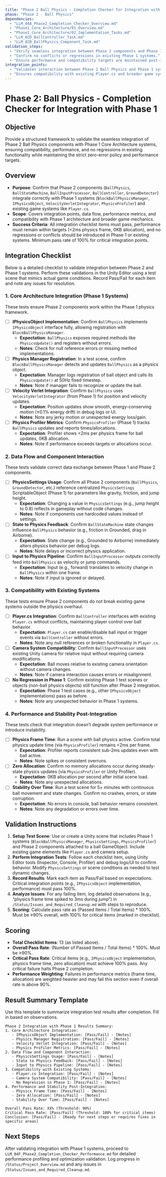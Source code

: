 ```yaml
---
title: "Phase 2 Ball Physics - Completion Checker for Integration with Phase 1"
phase: "Phase 2 - Ball Physics"
dependencies:
  - "LLM_04A_Phase2_Completion_Checker_Overview.md"
  - "Phase1_Core_Architecture/01_Overview.md"
  - "Phase1_Core_Architecture/02_Implementation_Tasks.md"
  - "LLM_02D_BallController_Task.md"
  - "LLM_02B_BallPhysics_Component_Task.md"
validation_steps:
  - "Verify seamless integration between Phase 2 components and Phase 1 core architecture."
  - "Confirm no conflicts or regressions in existing Phase 1 systems."
  - "Ensure performance and compatibility targets are maintained post-integration."
integration_points:
  - "Validates interaction between Phase 2 Ball Physics and Phase 1 systems like BlockBallPhysicsManager and IPhysicsObject."
  - "Ensures compatibility with existing Player.cs and broader game systems."
---
```


# Phase 2: Ball Physics - Completion Checker for Integration with Phase 1

## Objective
Provide a structured framework to validate the seamless integration of Phase 2 Ball Physics components with Phase 1 Core Architecture systems, ensuring compatibility, performance, and no regressions in existing functionality while maintaining the strict zero-error policy and performance targets.

## Overview
- **Purpose**: Confirm that Phase 2 components (`BallPhysics`, `BallStateMachine`, `BallInputProcessor`, `BallController`, `GroundDetector`) integrate correctly with Phase 1 systems (`BlockBallPhysicsManager`, `IPhysicsObject`, `VelocityVerletIntegrator`, `PhysicsProfiler`) and existing game systems like `Player.cs`.
- **Scope**: Covers integration points, data flow, performance metrics, and compatibility with Phase 1 architecture and broader game mechanics.
- **Success Criteria**: All integration checklist items must pass, performance must remain within targets (<2ms physics frame, 0KB allocation), and no regressions or conflicts should be introduced in Phase 1 or existing systems. Minimum pass rate of 100% for critical integration points.

## Integration Checklist
Below is a detailed checklist to validate integration between Phase 2 and Phase 1 systems. Perform these validations in the Unity Editor using a test scene that mimics actual game conditions. Record Pass/Fail for each item and note any issues for resolution.

### 1. Core Architecture Integration (Phase 1 Systems)
These tests ensure Phase 2 components work within the Phase 1 physics framework.
- [ ] **IPhysicsObject Implementation**: Confirm `BallPhysics` implements `IPhysicsObject` interface fully, allowing registration with `BlockBallPhysicsManager`.
  - **Expectation**: `BallPhysics` exposes required methods like `PhysicsUpdate()` and registers without errors.
  - **Notes**: Check for null reference errors or missing method implementations.
- [ ] **Physics Manager Registration**: In a test scene, confirm `BlockBallPhysicsManager` detects and updates `BallPhysics` as a physics object.
  - **Expectation**: Manager logs registration of ball object and calls its `PhysicsUpdate()` at 50Hz fixed timestep.
  - **Notes**: Note if manager fails to recognize or update the ball.
- [ ] **Velocity Verlet Integration**: Confirm `BallPhysics` uses `VelocityVerletIntegrator` (from Phase 1) for position and velocity updates.
  - **Expectation**: Position updates show smooth, energy-conserving motion (±0.1% energy drift) in debug logs or UI.
  - **Notes**: Note any jerky motion or unexpected energy loss/gain.
- [ ] **Physics Profiler Metrics**: Confirm `PhysicsProfiler` (Phase 1) tracks `BallPhysics` updates and reports times/allocations.
  - **Expectation**: Profiler shows <2ms per physics frame for ball updates, 0KB allocation.
  - **Notes**: Note if performance exceeds targets or allocations occur.

### 2. Data Flow and Component Interaction
These tests validate correct data exchange between Phase 1 and Phase 2 components.
- [ ] **PhysicsSettings Usage**: Confirm all Phase 2 components (`BallPhysics`, `GroundDetector`, etc.) reference centralized `PhysicsSettings` ScriptableObject (Phase 1) for parameters like gravity, friction, and jump height.
  - **Expectation**: Changing a value in `PhysicsSettings` (e.g., jump height to 0.8) reflects in gameplay without code changes.
  - **Notes**: Note if components use hardcoded values instead of settings.
- [ ] **State to Physics Feedback**: Confirm `BallStateMachine` state changes influence `BallPhysics` behavior (e.g., friction in Grounded, drag in Airborne).
  - **Expectation**: State change (e.g., Grounded to Airborne) immediately alters physics behavior per debug logs.
  - **Notes**: Note delays or incorrect physics application.
- [ ] **Input to Physics Pipeline**: Confirm `BallInputProcessor` outputs correctly feed into `BallPhysics` as velocity or jump commands.
  - **Expectation**: Input (e.g., forward) translates to velocity change in `BallPhysics` within one frame.
  - **Notes**: Note if input is ignored or delayed.

### 3. Compatibility with Existing Systems
These tests ensure Phase 2 components do not break existing game systems outside the physics overhaul.
- [ ] **Player.cs Integration**: Confirm `BallController` interfaces with existing `Player.cs` without conflicts, maintaining player control over ball behavior.
  - **Expectation**: `Player.cs` can enable/disable ball input or trigger events via `BallController` without errors.
  - **Notes**: Note any null references or broken functionality in `Player.cs`.
- [ ] **Camera System Compatibility**: Confirm `BallInputProcessor` uses existing Unity camera for relative input without requiring camera modifications.
  - **Expectation**: Ball moves relative to existing camera orientation without camera changes.
  - **Notes**: Note if camera interaction causes errors or misalignment.
- [ ] **No Regression in Phase 1**: Confirm existing Phase 1 test scenes or objects (non-ball physics objects) still function after Phase 2 integration.
  - **Expectation**: Phase 1 test cases (e.g., other `IPhysicsObject` implementations) pass as before.
  - **Notes**: Note any unexpected behavior in Phase 1 systems.

### 4. Performance and Stability Post-Integration
These tests check that integration doesn’t degrade system performance or introduce instability.
- [ ] **Physics Frame Time**: Run a scene with ball physics active. Confirm total physics update time (via `PhysicsProfiler`) remains <2ms per frame.
  - **Expectation**: Profiler reports consistent sub-2ms updates even with ball active.
  - **Notes**: Note spikes or consistent overruns.
- [ ] **Zero Allocation**: Confirm no memory allocations occur during steady-state physics updates (via `PhysicsProfiler` or Unity Profiler).
  - **Expectation**: 0KB allocation per second after initial scene load.
  - **Notes**: Note any unexpected allocations.
- [ ] **Stability Over Time**: Run a test scene for 5+ minutes with continuous ball movement and state changes. Confirm no crashes, errors, or state corruption.
  - **Expectation**: No errors in console, ball behavior remains consistent.
  - **Notes**: Note any degradation or errors over time.

## Validation Instructions
1. **Setup Test Scene**: Use or create a Unity scene that includes Phase 1 systems (`BlockBallPhysicsManager`, `PhysicsSettings`, `PhysicsProfiler`) and Phase 2 components attached to a ball GameObject. Include existing game elements like `Player.cs` and camera setup.
2. **Perform Integration Tests**: Follow each checklist item, using Unity Editor tools (Inspector, Console, Profiler) and debug logs/UI to confirm behavior. Modify `PhysicsSettings` or scene conditions as needed to test dynamic changes.
3. **Record Results**: Mark each item as Pass/Fail based on expectations. Critical integration points (e.g., `IPhysicsObject` implementation, performance) must pass 100%.
4. **Analyze Issues**: For any failing item, log detailed observations (e.g., “physics frame time spiked to 3ms during jump”) in `/Status/Issues_and_Required_Cleanup.md` with steps to reproduce.
5. **Scoring**: Calculate pass rate as (Passed Items / Total Items) * 100%. Must be ≥90% overall, with 100% for critical items (marked in checklist).

## Scoring
- **Total Checklist Items**: 13 (as listed above).
- **Overall Pass Rate**: (Number of Passed Items / Total Items) * 100%. Must be ≥90%.
- **Critical Pass Rate**: Critical items (e.g., `IPhysicsObject` implementation, physics frame time, zero allocation) must achieve 100% pass. Any critical failure halts Phase 2 completion.
- **Performance Weighting**: Failures in performance metrics (frame time, allocation) are weighted heavier and may fail this section even if overall rate is above 90%.

## Result Summary Template
Use this template to summarize integration test results after completion. Fill in based on observations.

```
Phase 2 Integration with Phase 1 Results Summary:
1. Core Architecture Integration:
   - IPhysicsObject Implementation: [Pass/Fail] - [Notes]
   - Physics Manager Registration: [Pass/Fail] - [Notes]
   - Velocity Verlet Integration: [Pass/Fail] - [Notes]
   - Physics Profiler Metrics: [Pass/Fail] - [Notes]
2. Data Flow and Component Interaction:
   - PhysicsSettings Usage: [Pass/Fail] - [Notes]
   - State to Physics Feedback: [Pass/Fail] - [Notes]
   - Input to Physics Pipeline: [Pass/Fail] - [Notes]
3. Compatibility with Existing Systems:
   - Player.cs Integration: [Pass/Fail] - [Notes]
   - Camera System Compatibility: [Pass/Fail] - [Notes]
   - No Regression in Phase 1: [Pass/Fail] - [Notes]
4. Performance and Stability Post-Integration:
   - Physics Frame Time: [Pass/Fail] - [Notes]
   - Zero Allocation: [Pass/Fail] - [Notes]
   - Stability Over Time: [Pass/Fail] - [Notes]

Overall Pass Rate: XX% (Threshold: 90%)
Critical Pass Rate: [Pass/Fail] (Threshold: 100% for critical items)
Conclusion: [Pass/Fail] - [Ready for next steps or requires fixes in specific areas]
```

## Next Steps
After validating integration with Phase 1 systems, proceed to `LLM_04F_Phase2_Completion_Checker_Performance.md` for detailed performance profiling and optimization validation. Log progress in `/Status/Project_Overview.md` and any issues in `/Status/Issues_and_Required_Cleanup.md`.
